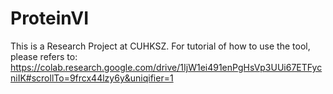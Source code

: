 # ProteinVI

This is a Research Project at CUHKSZ.
For tutorial of how to use the tool, please refers to: https://colab.research.google.com/drive/1IjW1ei491enPgHsVp3UUi67ETFycniIK#scrollTo=9frcx44lzy6y&uniqifier=1


